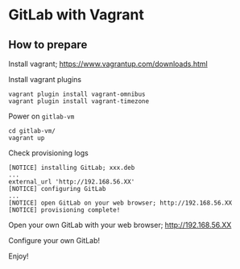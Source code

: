 # GitLab with Vagrant

## How to prepare

Install vagrant;
https://www.vagrantup.com/downloads.html

Install vagrant plugins
```
vagrant plugin install vagrant-omnibus
vagrant plugin install vagrant-timezone
```

Power on `gitlab-vm`
```
cd gitlab-vm/
vagrant up
```

Check provisioning logs
```
[NOTICE] installing GitLab; xxx.deb
...
external_url 'http://192.168.56.XX'
[NOTICE] configuring GitLab
...
[NOTICE] open GitLab on your web browser; http://192.168.56.XX
[NOTICE] provisioning complete!
```

Open your own GitLab with your web browser; http://192.168.56.XX

Configure your own GitLab!

Enjoy!
